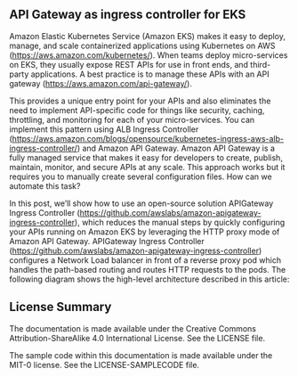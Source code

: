 ## API Gateway as ingress controller for EKS 

Amazon Elastic Kubernetes Service (Amazon EKS) makes it easy to deploy, manage, and scale containerized applications using Kubernetes on AWS (https://aws.amazon.com/kubernetes/). When teams deploy micro-services on EKS, they usually expose REST APIs for use in front ends, and third-party applications. A best practice is to manage these APIs with an API gateway (https://aws.amazon.com/api-gateway/). 

This provides a unique entry point for your APIs and also eliminates the need to implement API-specific code for things like security, caching, throttling, and monitoring for each of your micro-services.  You can implement this pattern using ALB Ingress Controller (https://aws.amazon.com/blogs/opensource/kubernetes-ingress-aws-alb-ingress-controller/) and Amazon API Gateway. Amazon API Gateway is a fully managed service that makes it easy for developers to create, publish, maintain, monitor, and secure APIs at any scale. This approach works but it requires you to manually create several configuration files. How can we automate this task?

In this post, we’ll show how to use an open-source solution APIGateway Ingress Controller (https://github.com/awslabs/amazon-apigateway-ingress-controller), which reduces the manual steps by quickly configuring  your APIs running on Amazon EKS by leveraging the HTTP proxy mode of Amazon API Gateway. APIGateway Ingress Controller (https://github.com/awslabs/amazon-apigateway-ingress-controller) configures a Network Load balancer in front of a reverse proxy pod which handles the path-based routing and routes HTTP requests to the pods. The following diagram shows the high-level architecture described in this article:


## License Summary

The documentation is made available under the Creative Commons Attribution-ShareAlike 4.0 International License. See the LICENSE file.

The sample code within this documentation is made available under the MIT-0 license. See the LICENSE-SAMPLECODE file.
